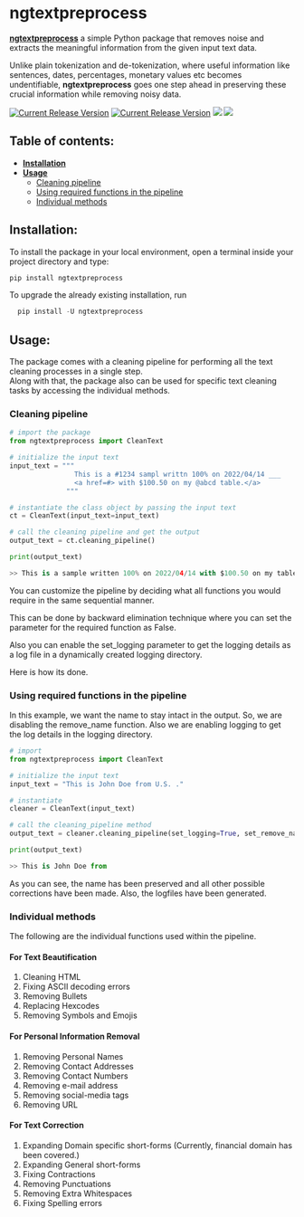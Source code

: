# ngtextpreprocess

**[ngtextpreprocess](https://pypi.org/project/ngtextpreprocess)** a simple Python package that removes noise and extracts the meaningful information from the given input text data.

Unlike plain tokenization and de-tokenization, where useful information like sentences, dates, percentages, monetary values etc
becomes undentifiable, **ngtextpreprocess** goes one step ahead in preserving these crucial information while removing noisy data.


[![Current Release Version](https://shields.io/badge/release-v1.0-purple?&logo=github)](https://github.com/ngenux/ngtextpreprocessing/releases)
[![Current Release Version](https://shields.io/badge/pypi-v1.1.2-blue?&logo=pypi)](https://pypi.org/project/ngtextpreprocess/)
![](https://img.shields.io/badge/python-3.8-blue?&logo=Python)
![](https://img.shields.io/badge/license-Creative%20Commons%20Attribution%20NonCommercial%20NoDerivatives%204.0%20International%20Public%20License-green.svg)

## Table of contents:
- **[Installation](#installation)**
- **[Usage](#usage)**
  * [Cleaning pipeline](#cleaning-pipeline)
  * [Using required functions in the pipeline](#using-required-functions-in-the-pipeline)
  * [Individual methods](#individual-methods)



## Installation:

To install the package in your local environment, open a terminal inside your project directory and type:
```python
pip install ngtextpreprocess
```  

To upgrade the already existing installation, run
```python
  pip install -U ngtextpreprocess
```


## Usage:
The package comes with a cleaning pipeline for performing all the 
text cleaning processes in a single step.  
Along with that, the package also can be used for specific text cleaning tasks 
by accessing the individual methods.

### Cleaning pipeline

```python
# import the package
from ngtextpreprocess import CleanText

# initialize the input text
input_text = """
                This is a #1234 sampl writtn 100% on 2022/04/14 ___
                <a href=#> with $100.50 on my @abcd table.</a>
              """

# instantiate the class object by passing the input text
ct = CleanText(input_text=input_text)

# call the cleaning pipeline and get the output
output_text = ct.cleaning_pipeline()

print(output_text)

>> This is a sample written 100% on 2022/04/14 with $100.50 on my table.
```
You can customize the pipeline by deciding what all functions
you would require in the same sequential manner. 

This can be done by backward elimination technique where
you can set the parameter for the required function as False.

Also you can enable the set_logging parameter to get the
logging details as a log file in a dynamically created
logging directory.

Here is how its done.

### Using required functions in the pipeline

In this example, we want the name to stay intact in the output.
So, we are disabling the remove_name function. Also we are 
enabling logging to get the log details in the logging
directory.

```python
# import
from ngtextpreprocess import CleanText

# initialize the input text
input_text = "This is John Doe from U.S. ."

# instantiate
cleaner = CleanText(input_text)

# call the cleaning_pipeline method
output_text = cleaner.cleaning_pipeline(set_logging=True, set_remove_name=False)

print(output_text)

>> This is John Doe from
```

As you can see, the name has been preserved and all other possible
corrections have been made. Also, the logfiles have been generated.

### Individual methods
The following are the individual functions used within the pipeline.  

#### For Text Beautification
1. Cleaning HTML
2. Fixing ASCII decoding errors
3. Removing Bullets
4. Replacing Hexcodes
5. Removing Symbols and Emojis  

#### For Personal Information Removal
1. Removing Personal Names
2. Removing Contact Addresses
3. Removing Contact Numbers
4. Removing e-mail address
5. Removing social-media tags
6. Removing URL  

#### For Text Correction
1. Expanding Domain specific short-forms
(Currently, financial domain has been covered.)
2. Expanding General short-forms
3. Fixing Contractions
4. Removing Punctuations
5. Removing Extra Whitespaces
6. Fixing Spelling errors
